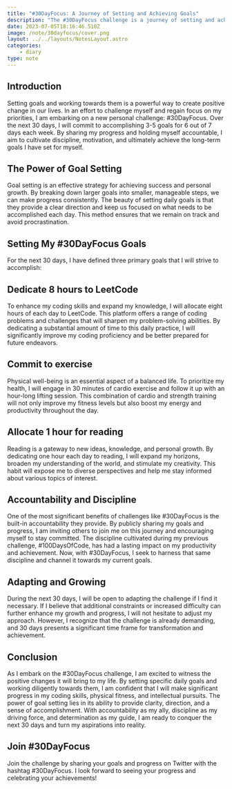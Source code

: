 ```yaml
---
title: "#30DayFocus: A Journey of Setting and Achieving Goals"
description: "The #30DayFocus challenge is a journey of setting and achieving goals."
date: 2023-07-05T18:16:46.510Z
image: /note/30dayfocus/cover.png
layout: ../../layouts/NotesLayout.astro
categories:
    - diary
type: note
---
```


## Introduction

Setting goals and working towards them is a powerful way to create positive change in our lives. In an effort to challenge myself and regain focus on my priorities, I am embarking on a new personal challenge: #30DayFocus. Over the next 30 days, I will commit to accomplishing 3-5 goals for 6 out of 7 days each week. By sharing my progress and holding myself accountable, I aim to cultivate discipline, motivation, and ultimately achieve the long-term goals I have set for myself.

## The Power of Goal Setting

Goal setting is an effective strategy for achieving success and personal growth. By breaking down larger goals into smaller, manageable steps, we can make progress consistently. The beauty of setting daily goals is that they provide a clear direction and keep us focused on what needs to be accomplished each day. This method ensures that we remain on track and avoid procrastination.

## Setting My #30DayFocus Goals

For the next 30 days, I have defined three primary goals that I will strive to accomplish:

## Dedicate 8 hours to LeetCode

To enhance my coding skills and expand my knowledge, I will allocate eight hours of each day to LeetCode. This platform offers a range of coding problems and challenges that will sharpen my problem-solving abilities. By dedicating a substantial amount of time to this daily practice, I will significantly improve my coding proficiency and be better prepared for future endeavors.

## Commit to exercise

Physical well-being is an essential aspect of a balanced life. To prioritize my health, I will engage in 30 minutes of cardio exercise and follow it up with an hour-long lifting session. This combination of cardio and strength training will not only improve my fitness levels but also boost my energy and productivity throughout the day.

## Allocate 1 hour for reading

Reading is a gateway to new ideas, knowledge, and personal growth. By dedicating one hour each day to reading, I will expand my horizons, broaden my understanding of the world, and stimulate my creativity. This habit will expose me to diverse perspectives and help me stay informed about various topics of interest.

## Accountability and Discipline

One of the most significant benefits of challenges like #30DayFocus is the built-in accountability they provide. By publicly sharing my goals and progress, I am inviting others to join me on this journey and encouraging myself to stay committed. The discipline cultivated during my previous challenge, #100DaysOfCode, has had a lasting impact on my productivity and achievement. Now, with #30DayFocus, I seek to harness that same discipline and channel it towards my current goals.

## Adapting and Growing

During the next 30 days, I will be open to adapting the challenge if I find it necessary. If I believe that additional constraints or increased difficulty can further enhance my growth and progress, I will not hesitate to adjust my approach. However, I recognize that the challenge is already demanding, and 30 days presents a significant time frame for transformation and achievement.

## Conclusion

As I embark on the #30DayFocus challenge, I am excited to witness the positive changes it will bring to my life. By setting specific daily goals and working diligently towards them, I am confident that I will make significant progress in my coding skills, physical fitness, and intellectual pursuits. The power of goal setting lies in its ability to provide clarity, direction, and a sense of accomplishment. With accountability as my ally, discipline as my driving force, and determination as my guide, I am ready to conquer the next 30 days and turn my aspirations into reality.

## Join #30DayFocus

Join the challenge by sharing your goals and progress on Twitter with the hashtag #30DayFocus. I look forward to seeing your progress and celebrating your achievements!

